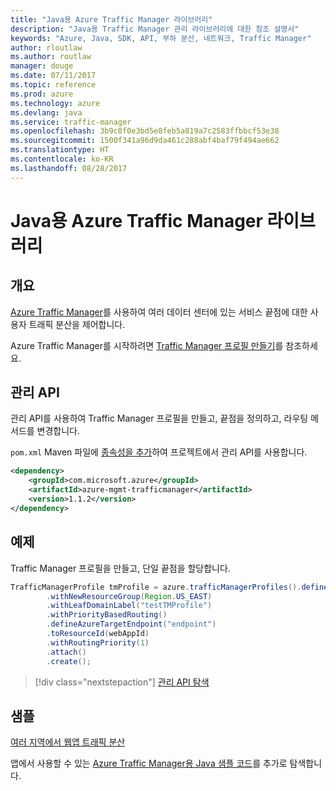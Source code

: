 ```yaml
---
title: "Java용 Azure Traffic Manager 라이브러리"
description: "Java용 Traffic Manager 관리 라이브러리에 대한 참조 설명서"
keywords: "Azure, Java, SDK, API, 부하 분산, 네트워크, Traffic Manager"
author: rloutlaw
ms.author: routlaw
manager: douge
ms.date: 07/11/2017
ms.topic: reference
ms.prod: azure
ms.technology: azure
ms.devlang: java
ms.service: traffic-manager
ms.openlocfilehash: 3b9c8f0e3bd5e8feb5a819a7c2583ffbbcf53e38
ms.sourcegitcommit: 1500f341a96d9da461c288abf4baf79f494ae662
ms.translationtype: HT
ms.contentlocale: ko-KR
ms.lasthandoff: 08/28/2017
---
```

# <a name="azure-traffic-manager-libraries-for-java"></a>Java용 Azure Traffic Manager 라이브러리

## <a name="overview"></a>개요

[Azure Traffic Manager](/azure/traffic-manager/traffic-manager-overview)를 사용하여 여러 데이터 센터에 있는 서비스 끝점에 대한 사용자 트래픽 분산을 제어합니다.

Azure Traffic Manager를 시작하려면 [Traffic Manager 프로필 만들기](/azure/traffic-manager/traffic-manager-create-profile)를 참조하세요.

## <a name="management-api"></a>관리 API

관리 API를 사용하여 Traffic Manager 프로필을 만들고, 끝점을 정의하고, 라우팅 메서드를 변경합니다. 

`pom.xml` Maven 파일에 [종속성을 추가](https://maven.apache.org/guides/getting-started/index.html#How_do_I_use_external_dependencies)하여 프로젝트에서 관리 API를 사용합니다.  

```XML
<dependency>
    <groupId>com.microsoft.azure</groupId>
    <artifactId>azure-mgmt-trafficmanager</artifactId>
    <version>1.1.2</version>
</dependency>
```   

## <a name="example"></a>예제

Traffic Manager 프로필을 만들고, 단일 끝점을 할당합니다.

```java
TrafficManagerProfile tmProfile = azure.trafficManagerProfiles().define("testTMProfile")
        .withNewResourceGroup(Region.US_EAST)
        .withLeafDomainLabel("testTMProfile")
        .withPriorityBasedRouting()
        .defineAzureTargetEndpoint("endpoint")
        .toResourceId(webAppId)
        .withRoutingPriority(1)
        .attach()
        .create();
```

> [!div class="nextstepaction"]
> [관리 API 탐색](/java/api/overview/azure/trafficmanager/managementapi)

## <a name="samples"></a>샘플

[여러 지역에서 웹앱 트래픽 분산](https://github.com/Azure-Samples/traffic-manager-java-manage-profiles)

앱에서 사용할 수 있는 [Azure Traffic Manager용 Java 샘플 코드](https://azure.microsoft.com/resources/samples/?platform=java&term=traffic)를 추가로 탐색합니다.
